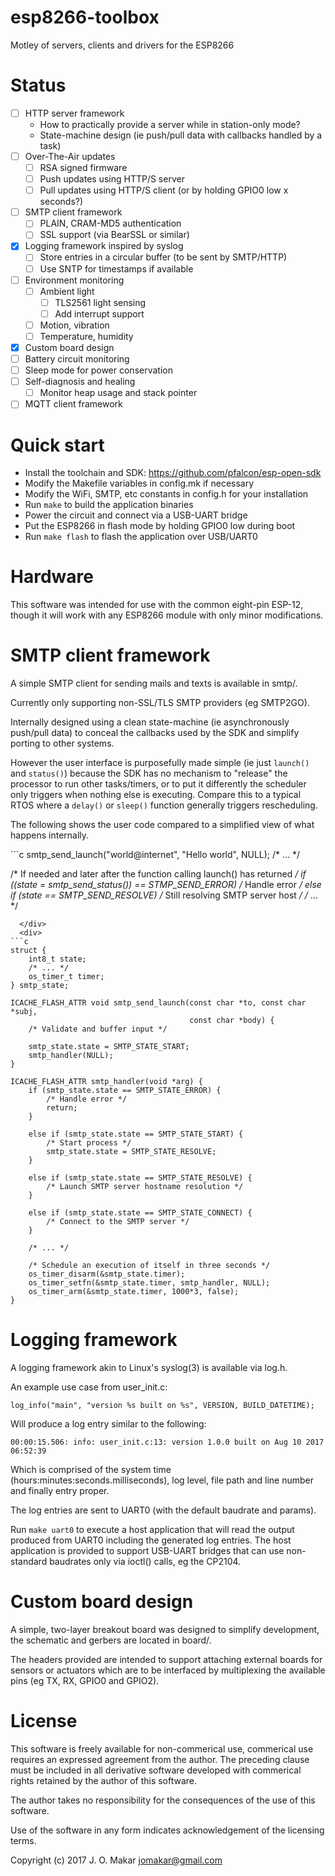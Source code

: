 # esp8266-toolbox
Motley of servers, clients and drivers for the ESP8266

# Status
- [ ] HTTP server framework
  - How to practically provide a server while in station-only mode?
  - State-machine design (ie push/pull data with callbacks handled by a task)
- [ ] Over-The-Air updates
  - [ ] RSA signed firmware 
  - [ ] Push updates using HTTP/S server
  - [ ] Pull updates using HTTP/S client (or by holding GPIO0 low x seconds?)
- [ ] SMTP client framework
  - [ ] PLAIN, CRAM-MD5 authentication
  - [ ] SSL support (via BearSSL or similar)
- [x] Logging framework inspired by syslog
  - [ ] Store entries in a circular buffer (to be sent by SMTP/HTTP)
  - [ ] Use SNTP for timestamps if available
- [ ] Environment monitoring
  - [ ] Ambient light
    - [ ] TLS2561 light sensing
    - [ ] Add interrupt support
  - [ ] Motion, vibration
  - [ ] Temperature, humidity
- [x] Custom board design
- [ ] Battery circuit monitoring
- [ ] Sleep mode for power conservation
- [ ] Self-diagnosis and healing
  - [ ] Monitor heap usage and stack pointer
- [ ] MQTT client framework

# Quick start
- Install the toolchain and SDK: https://github.com/pfalcon/esp-open-sdk
- Modify the Makefile variables in config.mk if necessary
- Modify the WiFi, SMTP, etc constants in config.h for your installation
- Run `make` to build the application binaries
- Power the circuit and connect via a USB-UART bridge
- Put the ESP8266 in flash mode by holding GPIO0 low during boot
- Run `make flash` to flash the application over USB/UART0

# Hardware
This software was intended for use with the common eight-pin ESP-12, though it
will work with any ESP8266 module with only minor modifications.

# SMTP client framework
A simple SMTP client for sending mails and texts is available in smtp/.

Currently only supporting non-SSL/TLS SMTP providers (eg SMTP2GO).

Internally designed using a clean state-machine (ie asynchronously push/pull
data) to conceal the callbacks used by the SDK and simplify porting to other
systems.

However the user interface is purposefully made simple (ie just `launch()` and
`status()`) because the SDK has no mechanism to "release" the processor to run
other tasks/timers, or to put it differently the scheduler only triggers when
nothing else is executing.  Compare this to a typical RTOS where a `delay()` or
`sleep()` function generally triggers rescheduling.

The following shows the user code compared to a simplified view of what happens
internally.

<div>
  <div style="align: left">
```c
smtp_send_launch("world@internet", "Hello world", NULL);
/* ... */

/* If needed and later after the function calling launch() has returned */
if ((state = smtp_send_status()) == STMP_SEND_ERROR)
    /* Handle error */
else if (state == SMTP_SEND_RESOLVE)
    /* Still resolving SMTP server host */
/* ... */
```
  </div>
  <div>
```c
struct {
    int8_t state;
    /* ... */
    os_timer_t timer;
} smtp_state;

ICACHE_FLASH_ATTR void smtp_send_launch(const char *to, const char *subj,
                                        const char *body) {
    /* Validate and buffer input */

    smtp_state.state = SMTP_STATE_START;
    smtp_handler(NULL);
}

ICACHE_FLASH_ATTR smtp_handler(void *arg) {
    if (smtp_state.state == SMTP_STATE_ERROR) {
        /* Handle error */
        return;
    }

    else if (smtp_state.state == SMTP_STATE_START) {
        /* Start process */
        smtp_state.state = SMTP_STATE_RESOLVE;
    }

    else if (smtp_state.state == SMTP_STATE_RESOLVE) {
        /* Launch SMTP server hostname resolution */
    }

    else if (smtp_state.state == SMTP_STATE_CONNECT) {
        /* Connect to the SMTP server */
    }

    /* ... */

    /* Schedule an execution of itself in three seconds */
    os_timer_disarm(&smtp_state.timer);
    os_timer_setfn(&smtp_state.timer, smtp_handler, NULL);
    os_timer_arm(&smtp_state.timer, 1000*3, false);
}
```
  </div>
</div>

# Logging framework
A logging framework akin to Linux's syslog(3) is available via log.h.

An example use case from user_init.c:

`log_info("main", "version %s built on %s", VERSION, BUILD_DATETIME);`

Will produce a log entry similar to the following:

`00:00:15.506: info: user_init.c:13: version 1.0.0 built on Aug 10 2017 06:52:39`

Which is comprised of the system time (hours:minutes:seconds.milliseconds), log
level, file path and line number and finally entry proper.

The log entries are sent to UART0 (with the default baudrate and params).

Run `make uart0` to execute a host application that will read the output
produced from UART0 including the generated log entries. The host application
is provided to support USB-UART bridges that can use non-standard baudrates only
via ioctl() calls, eg the CP2104.

# Custom board design
A simple, two-layer breakout board was designed to simplify development, the
schematic and gerbers are located in board/.

The headers provided are intended to support attaching external boards for
sensors or actuators which are to be interfaced by multiplexing the available
pins (eg TX, RX, GPIO0 and GPIO2).

# License
This software is freely available for non-commerical use, commerical use requires
an expressed agreement from the author. The preceding clause must be included in
all derivative software developed with commerical rights retained by the author
of this software.

The author takes no responsibility for the consequences of the use of this
software.

Use of the software in any form indicates acknowledgement of the licensing terms.

Copyright (c) 2017 J. O. Makar <jomakar@gmail.com>
